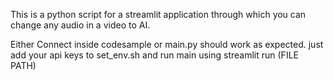 This is a python script for a streamlit application through which you can change any audio in a video to AI. 

Either Connect inside codesample or main.py should work as expected. just add your api keys to set_env.sh and run main using streamlit run (FILE PATH)